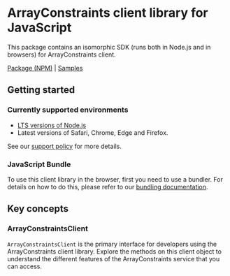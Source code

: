# ArrayConstraints client library for JavaScript

This package contains an isomorphic SDK (runs both in Node.js and in browsers) for ArrayConstraints client.



[Package (NPM)](https://www.npmjs.com/package/@msinternal/array-constraints-client) |
[Samples](https://github.com/Azure-Samples/azure-samples-js-management)

## Getting started

### Currently supported environments

- [LTS versions of Node.js](https://github.com/nodejs/release#release-schedule)
- Latest versions of Safari, Chrome, Edge and Firefox.

See our [support policy](https://github.com/Azure/azure-sdk-for-js/blob/main/SUPPORT.md) for more details.





### JavaScript Bundle
To use this client library in the browser, first you need to use a bundler. For details on how to do this, please refer to our [bundling documentation](https://aka.ms/AzureSDKBundling).

## Key concepts

### ArrayConstraintsClient

`ArrayConstraintsClient` is the primary interface for developers using the ArrayConstraints client library. Explore the methods on this client object to understand the different features of the ArrayConstraints service that you can access.

